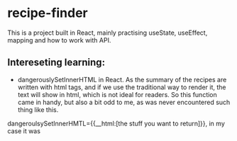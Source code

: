 # recipe-finder

This is a project built in React, mainly practising useState, useEffect, mapping and how to work with API. 

## Intereseting learning:
- dangerouslySetInnerHTML in React. As the summary of the recipes are written with html tags, and if we use the traditional way to render it, the text will show in html, which is not ideal for readers. 
So this function came in handy, but also a bit odd to me, as was never encountered such thing like this. 

dangeroulsySetInnerHMTL={{__html:[the stuff you want to return]}}, in my case it was <h3 dangeroulsySetInnerHMTL={{__html:recipeDetails.summary}}> </h3>


